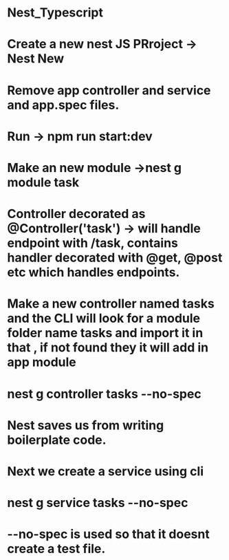 # Nest_Typescript

# Create a new nest JS PRroject -> Nest New

# Remove app controller and service and app.spec files.

# Run -> npm run start:dev

# Make an new module ->nest g module task


# Controller decorated as @Controller('task') -> will handle endpoint with /task, contains handler decorated with @get, @post etc which handles endpoints. 

# Make a new controller named tasks and the CLI will look for a module folder name tasks and import it in that , if not found they it will add in app module
# nest g controller tasks --no-spec

# Nest saves us from writing boilerplate code.

# Next we create a service using cli
# nest g service tasks --no-spec
# --no-spec is used so that it doesnt create a test file.

